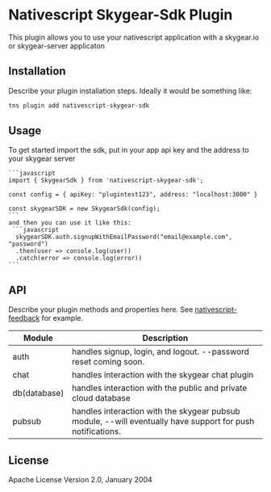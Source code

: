 # Nativescript Skygear-Sdk Plugin

This plugin allows you to use your nativescript application with a skygear.io or skygear-server applicaton



## Installation

Describe your plugin installation steps. Ideally it would be something like:

```javascript
tns plugin add nativescript-skygear-sdk
```

## Usage

To get started import the sdk, put in your app api key and the address to your skygear server

	```javascript
    import { SkygearSdk } from 'nativescript-skygear-sdk';

    const config = { apiKey: "plugintest123", address: "localhost:3000" }

    const skygearSDK = new SkygearSdk(config);
    ```
    and then you can use it like this:
     ```javascript
      skygearSDK.auth.signupWithEmailPassword("email@example.com", "password")
      .then(user => console.log(user))
      .catch(error => console.log(error))
    ```


## API

Describe your plugin methods and properties here. See [nativescript-feedback](https://github.com/EddyVerbruggen/nativescript-feedback) for example.

| Module | Description |
| --- | --- |
| auth | handles signup, login, and logout. --password reset coming soon. |
| chat | handles interaction with the skygear chat plugin |
|db(database)|handles interaction with the public and private cloud database|
|pubsub| handles interaction with the skygear pubsub module, --will eventually have support for push notifications.|

## License

Apache License Version 2.0, January 2004
